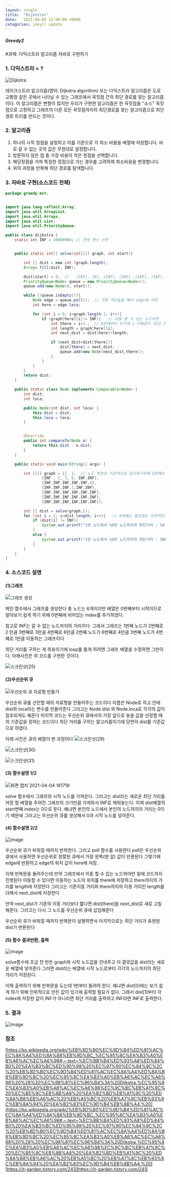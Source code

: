 ```yaml
---
layout: single
title:  "Dijkstra!"
date:   2021-04-05 22:00:00 +0900
categories: jekyll update
---
```

##### Greedy2

#과제: 다익스트라 알고리즘 자바로 구현하기



### 1. 다익스트라 = ?
![Dijkstra](https://upload.wikimedia.org/wikipedia/commons/5/57/Dijkstra_Animation.gif)

데이크스트라 알고리즘(영어: Dijkstra algorithm) 또는 다익스트라 알고리즘은 도로 교통망 같은 곳에서 나타날 수 있는 그래프에서 꼭짓점 간의 최단 경로를 찾는 알고리즘이다. 
이 알고리즘은 변형이 많지만 우리가 구현한 알고리즘은 한 꼭짓점을 "소스" 꼭짓점으로 고정하고 그래프의 다른 모든 꼭짓점까지의 최단경로를 찾는 알고리즘으로 최단 경로 트리를 만드는 것이다.


### 2. 알고리즘

1. 하나의 시작 정점을 설정하고 이를 기준으로 각 최소 비용을 배열에 저장합니다.
 바로 갈 수 없는 곳의 값은 무한대로 설정합니다.
2. 방문하지 않은 점 중 가장 비용이 적은 정점을 선택합니다.
3. 해당정점을 거쳐 특정한 정점으로 가는 경우를 고려하여 최소비용을 변경합니다.
4. 위의 과정을 반복해 최단 경로를 탐색합니다.


### 3. 자바로 구현(소스코드 전체)
```java
package greedy.mst;


import java.lang.reflect.Array;
import java.util.ArrayList;
import java.util.Arrays;
import java.util.List;
import java.util.PriorityQueue;

public class dijkstra {
    static int INF = 10000000; // 전역 변수 선언


    public static int[] solve(int[][] graph, int start){

        int [] dist = new int [graph.length];
        Arrays.fill(dist, INF);

        dist[start] = 0;  //   [INF], [0], [INF], [INF] ,[INF], [INF], [INF]
        PriorityQueue<Node> queue = new PriorityQueue<Node>();
        queue.add(new Node(0, start));

        while (!queue.isEmpty()){
            Node edge = queue.poll();  // 가장 적은놈을 빼서 edge에 저장
            int here = edge.loca;

            for (int i = 0; i<graph.length-1; i++){
                if (graph[here][i]!= INF){   // 이동 할 수 있는 노드라면
                    int there = i+1 ;  // 0번째부터 이기에 1 더해준다 (0은 인위적인 인덱스라)
                    int length = graph[here][i];
                    int next_dist = dist[here]+length;

                    if (next_dist<dist[there]){
                        dist[there] = next_dist;
                        queue.add(new Node(next_dist,there));
                    }
                }
            }
        }
        return dist;
    }

    public static class Node implements Comparable<Node> {
        int dist;
        int loca;

        public Node(int dist, int loca) {
            this.dist = dist;
            this.loca = loca;
        }


        @Override
        public int compareTo(Node o) {
            return this.dist - o.dist;
        }
    }

    public static void main(String[] args) {

        int [][] graph = {{  },  // 노드 번호로 직관적으로 참조하기위해 0번째는 그냥 인위적으로 생성
                {INF , 2, 3, 6, INF,INF},
                {INF,INF,INF,INF,INF,4},
                {INF,INF,INF,1,INF,INF},
                {INF,INF,INF,INF,INF,INF},
                {INF,INF,INF,INF,INF,INF},
                {INF,INF,INF,INF,INF,INF}};

        int [] dist = solve(graph,1);
        for (int i = 1; i<dist.length; i++){   // 0번째는 필요없는 인위적인 index라 1부터 참조
            if (dist[i] != INF){
                System.out.printf("1번 노드에서 %d번 노드까지의 최단거리 : %d \n",i,dist[i]);
            }
            else {
                System.out.printf("1번 노드에서 %d번 노드까지의 최단거리 : INF(갈 수 없다) \n",i);
            }
        }
    }
}
```


### 4. 소스코드 설명

#### (1)그래프

![그래프 생성](https://user-images.githubusercontent.com/81409594/113568908-6d474400-964c-11eb-9a3c-1bfcd52d7146.png)

메인 함수에서 
그래프를 생성한다 
총 노드는 6개이지만 배열은 0번째부터 시작이므로 알아보기 쉽게 하기 위해 0번째에 비어있는 index를
추가하였다.

참고로 INF는 갈 수 없는 노드까지의 거리이다.
그래서 그래프는
1번째 노드가 2번째로 2 만큼 3번째로 3만큼 4번째로 6만큼
2번째 노드가 6번째로 4만큼
3번째 노드가 4번째로 1만큼 이동하는 그래프이다

최단 거리를 구하는 게 목표이기에 loop를 돌게 하려면 그래프 배열을 수정하면 그만이다. 아래사진은 위 코드를 구현한 것이다. 

![스크린샷(25)](https://user-images.githubusercontent.com/81409594/113567089-e5ac0600-9648-11eb-85f2-1dd5f6250954.png)


#### (2)우선순위 큐


![우선순위 큐 자료형 만들기](https://user-images.githubusercontent.com/80373033/113569285-302f8180-964d-11eb-9c71-4cd1e4293b87.png)

우선순위 큐를 선언할 때의 자료형을 만들어주는 코드이다
이름은 Node로 하고 안에 dist와 loca라는 변수를 만들어준다
그러고는 Node.dist 와 Node.loca로 각각의 값이 참조되게도 해준다
마지막 코드는 우선순위 큐에서의 가장 앞으로 놓을 값을 선정할 때의
기준값을 정하는 코드이다
최단 거리를 구하는 알고리즘이기에 당연히 dist를 기준값으로 하였다. 


아래 사진은 큐의 배열이 변 과정이다 
![스크린샷(29)](https://user-images.githubusercontent.com/81409594/113567172-0ffdc380-9649-11eb-908b-b82f17a2ed20.png)

![스크린샷(30)](https://user-images.githubusercontent.com/81409594/113567204-1f7d0c80-9649-11eb-8545-84d58029d817.png)

![스크린샷(31)](https://user-images.githubusercontent.com/81409594/113567218-26a41a80-9649-11eb-9f9f-fc19e7ce7727.png)




#### (3) 함수설명 1/2
![화면 캡처 2021-04-04 161719](https://user-images.githubusercontent.com/80373033/113569402-6c62e200-964d-11eb-918a-46a86d5424ef.png)

solve 함수에서 그래프와 시작 노드를 가져온다.
그러고는 dist라는 새로운 최단 거리를 저장 할 배열을 주어진 그래프의 크기만큼 가져와서 INF로 채워놓는다.
이제 dist배열의 start번째  index는 0으로 둔다. 왜냐면 본인의 노드에서 본인의 노드까지의 거리는 0이기 때문에
그러고는 우선순위 큐를 생성해서 0과 시작 노드를 넣어준다.


#### (4) 함수설명 2/2
![image](https://user-images.githubusercontent.com/81409594/113569613-c19ef380-964d-11eb-9720-bdf6e4c7bc93.png)

우선순위 큐가 비워질 때까지 반복한다.
그러고 poll 함수를 사용한다 poll은 우선순위 큐에서 사용하면 우선순위로 정렬된 큐에서 가장 
왼쪽(맨 앞) 값이 반환된다
그렇기에 edge에 반환하고 edge의 위치 값이 here에 저장.

이제 반복문을 돌려주는데 만약
그래프에서 이동 할 수 있는 노드여야만 밑에 코드까지 진행된다
이동할 수 있다면 이동하는 노드의 위치를 there에 저장하고 there까지의 거리를 length에 저장한다
그러고는 기존이동 거리와 there까지의 이동 거리인 length를 더해서 next_dist에 저장한다

만약 next_dist가 기존의 이동 거리보다 짧다면 dist[there]을 next_dist로 새로 고침 해준다.
그러고는 다시 그 노드를 우선순위 큐에 삽입해준다

우선순위 큐가 비워질 때까지 반복문이 실행하면서 마지막으로는 최단 거리가 표현된 dist가 
반환된다


#### (5) 함수 결과반환, 출력
![image](https://user-images.githubusercontent.com/81409594/113569743-f317bf00-964d-11eb-9934-d0de2780ae64.png)

solve함수에 조금 전 만든 graph와 시작 노드값을 건네주고
이 결괏값을 dist라는 새로운 배열에 넣어준다
그러면 dist라는 배열에 시작 노드로부터 각각의 노드까지의 최단 거리가 저장된다.

이제 출력하기 위해 반복문을 도는데 1번부터 돌려야 한다. 왜냐면 dist[0]에는 보기 쉽게 하기 위해 
인위적으로 만든 값이 있기에 출력할 필요가 없다.
그래서 dist[1]부터 각 index에 저장된 값이 INF가 아니라면 최단 거리를 출력하고
INF라면 INF로 출력한다.















### 5. 결과
![image](https://user-images.githubusercontent.com/81409594/113569047-c1522880-964c-11eb-872b-3d0dad938e04.png)





 

### 참조
[https://ko.wikipedia.org/wiki/%EB%8D%B0%EC%9D%B4%ED%81%AC%EC%8A%A4%ED%8A%B8%EB%9D%BC_%EC%95%8C%EA%B3%A0%EB%A6%AC%EC%A6%98#:~:text=%EC%BB%B4%ED%93%A8%ED%84%B0%20%EA%B3%BC%ED%95%99%20%EC%97%90%EC%84%9C%2C%20%EB%8D%B0%EC%9D%B4%ED%81%AC%EC%8A%A4%ED%8A%B8%EB%9D%BC%20%EC%95%8C%EA%B3%A0%EB%A6%AC%EC%A6%98%20%28%20%EC%98%81%EC%96%B4%3A%20Dijkstra,%EC%95%8C%EA%B3%A0%EB%A6%AC%EC%A6%98%EC%9C%BC%EB%A1%9C%20%EC%B5%9C%EB%8B%A8%20%EA%B2%BD%EB%A1%9C%20%ED%8A%B8%EB%A6%AC%20%EB%A5%BC%20%EB%A7%8C%EB%93%9C%EB%8A%94%20%EA%B2%83%EC%9D%B4%EB%8B%A4.%20](https://ko.wikipedia.org/wiki/%EB%8D%B0%EC%9D%B4%ED%81%AC%EC%8A%A4%ED%8A%B8%EB%9D%BC_%EC%95%8C%EA%B3%A0%EB%A6%AC%EC%A6%98#:~:text=%EC%BB%B4%ED%93%A8%ED%84%B0%20%EA%B3%BC%ED%95%99%20%EC%97%90%EC%84%9C%2C%20%EB%8D%B0%EC%9D%B4%ED%81%AC%EC%8A%A4%ED%8A%B8%EB%9D%BC%20%EC%95%8C%EA%B3%A0%EB%A6%AC%EC%A6%98%20%28%20%EC%98%81%EC%96%B4%3A%20Dijkstra,%EC%95%8C%EA%B3%A0%EB%A6%AC%EC%A6%98%EC%9C%BC%EB%A1%9C%20%EC%B5%9C%EB%8B%A8%20%EA%B2%BD%EB%A1%9C%20%ED%8A%B8%EB%A6%AC%20%EB%A5%BC%20%EB%A7%8C%EB%93%9C%EB%8A%94%20%EA%B2%83%EC%9D%B4%EB%8B%A4.%20)
[https://it-garden.tistory.com/241](https://it-garden.tistory.com/241)






